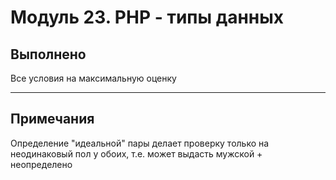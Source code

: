 # Модуль 23. РНР - типы данных
## Выполнено
Все условия на максимальную оценку

---

## Примечания
Определение "идеальной" пары делает проверку только на неодинаковый пол у обоих, т.е. может выдасть
мужской + неопределено